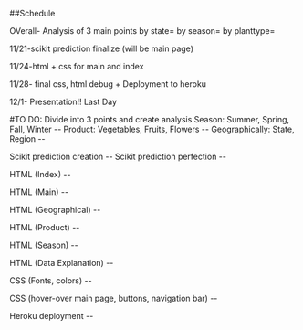##Schedule

OVerall- Analysis of 3 main points 
by state=
by season= 
by planttype=


11/21-scikit prediction finalize (will be main page) 

11/24-html + css for main and index 

11/28- final css, html debug + Deployment to heroku

12/1- Presentation!! Last Day 

#TO DO: 
Divide into 3 points and create analysis 
Season: Summer, Spring, Fall, Winter --
Product: Vegetables, Fruits, Flowers --
Geographically: State, Region --

Scikit prediction creation --
Scikit prediction perfection -- 

HTML (Index) --

HTML (Main) --

HTML (Geographical) --

HTML (Product) --

HTML (Season) --

HTML (Data Explanation) --

CSS (Fonts, colors) --

CSS (hover-over main page, buttons, navigation bar) --

Heroku deployment --
